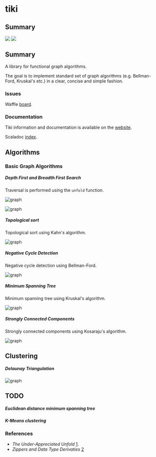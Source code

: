 # tiki

## Summary
<p align="left">
<img src="https://travis-ci.org/lewismj/tiki.svg?branch=master"/>
<a href="https://www.codacy.com/app/lewismj/tiki?utm_source=github.com&amp;utm_medium=referral&amp;utm_content=lewismj/tiki&amp;utm_campaign=Badge_Grade"><img src="https://api.codacy.com/project/badge/Grade/eb7241d325fa432c982487c412f910cb"/></a>
</p>

## Summary

A library for functional graph algorithms.

The goal is to implement standard set of graph algorithms (e.g. Bellman-Ford, Kruskal's etc.) in a clear, concise and simple fashion.

### Issues

Waffle [board](https://waffle.io/lewismj/tiki).

### Documentation

Tiki information and documentation is available on the [website](https://lewismj.github.io/tiki/).

Scaladoc [index](https://lewismj.github.io/tiki/api/tiki/index.html).

## Algorithms

### Basic Graph Algorithms

##### Depth First and Breadth First Search

Traversal is performed using the `unfold` function.

![graph](https://raw.github.com/lewismj/tiki/master/docs/src/main/resources/microsite/img/thumb.dfs.png)

![graph](https://raw.github.com/lewismj/tiki/master/docs/src/main/resources/microsite/img/thumb.bfs.png)

##### Topological sort

Topological sort using Kahn's algorithm.

![graph](https://raw.github.com/lewismj/tiki/master/docs/src/main/resources/microsite/img/thumb.topologicalSort.png)

##### Negative Cycle Detection 

Negative cycle detection using Bellman-Ford.

![graph](https://raw.github.com/lewismj/tiki/master/docs/src/main/resources/microsite/img/thumb.negativeCycle.png)

##### Minimum Spanning Tree

Minimum spanning tree using Kruskal's algorithm.

![graph](https://raw.github.com/lewismj/tiki/master/docs/src/main/resources/microsite/img/thumb.minimumSpanningTree.png)

##### Strongly Connected Components

Strongly connected components using Kosaraju's algorithm.

![graph](https://raw.github.com/lewismj/tiki/master/docs/src/main/resources/microsite/img/thumb.scc.png)

## Clustering

##### Delaunay Triangulation

![graph](https://raw.github.com/lewismj/tiki/master/docs/src/main/resources/microsite/img/thumb.triangulation.png)

## TODO

##### Euclidean distance minimum spanning tree
##### K-Means clustering

### References
- _The Under-Appreciated Unfold_ [1](http://www.cs.ox.ac.uk/people/jeremy.gibbons/publications/unfold.ps.gz).
- _Zippers and Data Type Derivaties_ [2](https://www21.in.tum.de/teaching/fp/SS15/papers/11.pdf)

